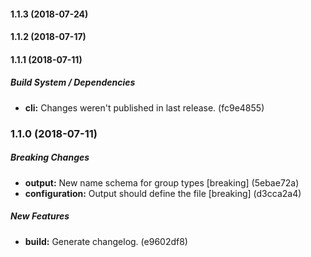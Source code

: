 #### 1.1.3 (2018-07-24)

#### 1.1.2 (2018-07-17)

#### 1.1.1 (2018-07-11)

##### Build System / Dependencies

* **cli:**  Changes weren't published in last release. (fc9e4855)

### 1.1.0 (2018-07-11)

##### Breaking Changes

* **output:**  New name schema for group types [breaking] (5ebae72a)
* **configuration:**  Output should define the file [breaking] (d3cca2a4)

##### New Features

* **build:**  Generate changelog. (e9602df8)

